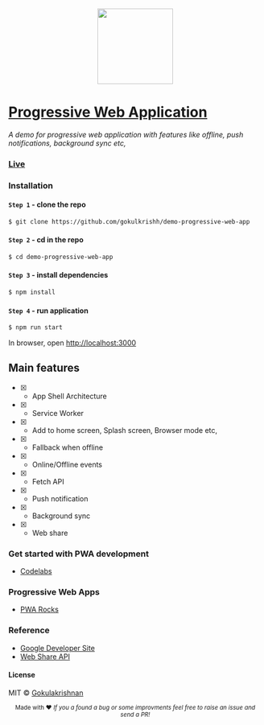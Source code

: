 ### <p align="center"><img width="150px" height="150px" src="https://gokulkrishh.github.io/demo-progressive-web-app/images/icons/android-chrome-192x192.png"></p>

# [Progressive Web Application](https://demopwa.in)

*A demo for progressive web application with features like offline, push notifications, background sync etc,*

### [Live](https://demopwa.in)

### Installation

#### `Step 1` - clone the repo
  
```bash
$ git clone https://github.com/gokulkrishh/demo-progressive-web-app
```

#### `Step 2` - cd in the repo

```bash
$ cd demo-progressive-web-app
```

#### `Step 3` - install dependencies

```bash
$ npm install
```

#### `Step 4` - run application

```bash
$ npm run start
```

In browser, open [http://localhost:3000](http://localhost:3000)

## Main features

- [x] - App Shell Architecture

- [x] - Service Worker

- [x] - Add to home screen, Splash screen, Browser mode etc,

- [x] - Fallback when offline

- [x] - Online/Offline events

- [x] - Fetch API

- [x] - Push notification

- [x] - Background sync

- [x] - Web share

### Get started with PWA development

- [Codelabs](https://pwa.tips/codelabs)

### Progressive Web Apps

- [PWA Rocks](https://pwa.rocks)

### Reference

- [Google Developer Site](https://developers.google.com/web/progressive-web-apps)
- [Web Share API](https://developers.google.com/web/updates/2016/10/navigator-share)

#### License

MIT © [Gokulakrishnan](https://github.com/gokulkrishh)

<div align="center">
  <sub>Made with ❤︎ <i>If you a found a bug or some improvments feel free to raise an issue and send a PR!</i></sub>
</div>
